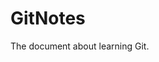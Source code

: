 <!--
 * @FileName: README.md
 * @Author: Alen luojiaming299@163.com
 * @CreateTime: 2022-08-12 22:15:19
 * @LastEditTime: 2022-08-14 11:10:55
 * Copyright (c) 2022 by Alen, All Rights Reserved.
-->

# GitNotes
The document about learning Git.
